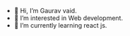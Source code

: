 - 👋 Hi, I’m Gaurav vaid.
- 👀 I’m interested in Web development. 
- 🌱 I’m currently learning react js. 


<!---
gauravvaid9058/gauravvaid9058 is a ✨ special ✨ repository because its `README.md` (this file) appears on your GitHub profile.
You can click the Preview link to take a look at your changes.
--->
